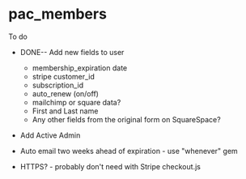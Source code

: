 # pac_members


To do 

* DONE-- Add new fields to user
	* membership_expiration date
	* stripe customer_id
	* subscription_id
	* auto_renew (on/off)
	* mailchimp or square data?
	* First and Last name
	* Any other fields from the original form on SquareSpace?

* Add Active Admin
* Auto email two weeks ahead of expiration - use "whenever" gem
* HTTPS? - probably don't need with Stripe checkout.js